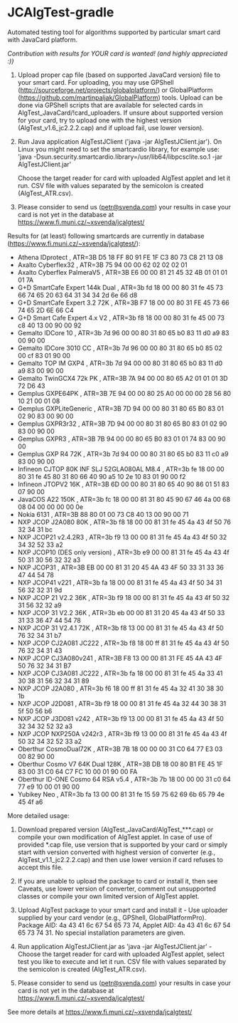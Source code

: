 JCAlgTest-gradle
=========

Automated testing tool for algorithms supported by particular smart card with JavaCard platform.

*Contribution with results for YOUR card is wanted! (and highly appreciated :))*

1. Upload proper cap file (based on supported JavaCard version) file to your
   smart card. For uploading, you may use GPShell
   (http://sourceforge.net/projects/globalplatform/) or GlobalPlatform
   (https://github.com/martinpaljak/GlobalPlatform) tools. Upload can be done
   via GPShell scripts that are available for selected cards in
   AlgTest_JavaCard/!card_uploaders. If unsure about supported version for your
   card, try to upload one with the highest version (AlgTest_v1.6_jc2.2.2.cap)
   and if upload fail, use lower version).

2. Run Java application AlgTestJClient ('java -jar AlgTestJClient.jar'). On
   Linux you might need to set the smartcardio library, for example use: 'java
   -Dsun.security.smartcardio.library=/usr/lib64/libpcsclite.so.1 -jar
   AlgTestJClient.jar'

   Choose the target reader for card with uploaded AlgTest applet and let it
   run. CSV file with values separated by the semicolon is created
   (AlgTest_ATR.csv).

3. Please consider to send us (petr@svenda.com) your results in case your card
   is not yet in the database at https://www.fi.muni.cz/~xsvenda/jcalgtest/


Results for (at least) following smartcards are currently in database
(https://www.fi.muni.cz/~xsvenda/jcalgtest/):

- Athena IDprotect , ATR=3B D5 18 FF 80 91 FE 1F C3 80 73 C8 21 13 08
- Axalto Cyberflex32 , ATR=3B 75 94 00 00 62 02 02 02 01
- Axalto Cyberflex PalmeraV5 , ATR=3B E6 00 00 81 21 45 32 4B 01 01 01 01 7A
- G+D SmartCafe Expert 144k Dual , ATR=3b fd 18 00 00 80 31 fe 45 73 66 74 65 20 63 64 31 34 34 2d 6e 66 d8
- G+D SmartCafe Expert 3.2 72K , ATR=3B F7 18 00 00 80 31 FE 45 73 66 74 65 2D 6E 66 C4
- G+D Smart Cafe Expert 4.x V2 , ATR=3b f8 18 00 00 80 31 fe 45 00 73 c8 40 13 00 90 00 92
- Gemalto IDCore 10 , ATR=3b 7d 96 00 00 80 31 80 65 b0 83 11 d0 a9 83 00 90 00
- Gemalto IDCore 3010 CC , ATR=3b 7d 96 00 00 80 31 80 65 b0 85 02 00 cf 83 01 90 00
- Gemalto TOP IM GXP4 , ATR=3b 7d 94 00 00 80 31 80 65 b0 83 11 d0 a9 83 00 90 00
- Gemalto TwinGCX4 72k PK , ATR=3B 7A 94 00 00 80 65 A2 01 01 01 3D 72 D6 43
- Gemplus GXPE64PK , ATR=3B 7E 94 00 00 80 25 A0 00 00 00 28 56 80 10 21 00 01 08
- Gemplus GXPLiteGeneric , ATR=3B 7D 94 00 00 80 31 80 65 B0 83 01 02 90 83 00 90 00
- Gemplus GXPR3r32 , ATR=3B 7D 94 00 00 80 31 80 65 B0 83 01 02 90 83 00 90 00
- Gemplus GXPR3 , ATR=3B 7B 94 00 00 80 65 B0 83 01 01 74 83 00 90 00
- Gemplus GXP R4 72K , ATR=3b 7d 94 00 00 80 31 80 65 b0 83 11 c0 a9 83 00 90 00
- Infineon CJTOP 80K INF SLJ 52GLA080AL M8.4 , ATR=3b fe 18 00 00 80 31 fe 45 80 31 80 66 40 90 a5 10 2e 10 83 01 90 00 f2
- Infineon JTOPV2 16K , ATR=3B 6D 00 00 80 31 80 65 40 90 86 01 51 83 07 90 00
- JavaCOS A22 150K , ATR=3b fc 18 00 00 81 31 80 45 90 67 46 4a 00 68 08 04 00 00 00 00 0e
- Nokia 6131 , ATR=3B 88 80 01 00 73 C8 40 13 00 90 00 71
- NXP JCOP J2A080 80K , ATR=3b f8 18 00 00 81 31 fe 45 4a 43 4f 50 76 32 34 31 bc
- NXP JCOP21 v2.4.2R3 , ATR=3b f9 13 00 00 81 31 fe 45 4a 43 4f 50 32 34 32 52 33 a2
- NXP JCOP10 (DES only version) , ATR=3b e9 00 00 81 31 fe 45 4a 43 4f 50 31 30 56 32 32 a3
- NXP JCOP31 , ATR=3B EB 00 00 81 31 20 45 4A 43 4F 50 33 31 33 36 47 44 54 78
- NXP JCOP41 v221 , ATR=3b fa 18 00 00 81 31 fe 45 4a 43 4f 50 34 31 56 32 32 31 9d
- NXP JCOP 21 V2.2 36K , ATR=3b f9 18 00 00 81 31 fe 45 4a 43 4f 50 32 31 56 32 32 a9
- NXP JCOP 31 V2.2 36K , ATR=3b eb 00 00 81 31 20 45 4a 43 4f 50 33 31 33 36 47 44 54 78
- NXP JCOP 31 V2.4.1 72K , ATR=3b f8 13 00 00 81 31 fe 45 4a 43 4f 50 76 32 34 31 b7
- NXP JCOP CJ2A081 JC222 , ATR=3b f8 18 00 ff 81 31 fe 45 4a 43 4f 50 76 32 34 31 43
- NXP JCOP CJ3A080v241 , ATR=3B F8 13 00 00 81 31 FE 45 4A 43 4F 50 76 32 34 31 B7
- NXP JCOP CJ3A081 JC222 , ATR=3b fa 18 00 00 81 31 fe 45 4a 33 41 30 38 31 56 32 34 31 89
- NXP JCOP J2A080 , ATR=3b f6 18 00 ff 81 31 fe 45 4a 32 41 30 38 30 1b
- NXP JCOP J2D081 , ATR=3b f9 18 00 00 81 31 fe 45 4a 32 44 30 38 31 5f 50 56 b6
- NXP JCOP J3D081 v242 , ATR=3b f9 13 00 00 81 31 fe 45 4a 43 4f 50 32 34 32 52 32 a3
- NXP JCOP NXP250A v242r3 , ATR=3b f9 13 00 00 81 31 fe 45 4a 43 4f 50 32 34 32 52 33 a2
- Oberthur CosmoDual72K , ATR=3B 7B 18 00 00 00 31 C0 64 77 E3 03 00 82 90 00
- Oberthur Cosmo V7 64K Dual 128K , ATR=3B DB 18 00 80 B1 FE 45 1F 83 00 31 C0 64 C7 FC 10 00 01 90 00 FA
- Oberthur ID-ONE Cosmo 64 RSA v5.4 , ATR=3b 7b 18 00 00 00 31 c0 64 77 e9 10 00 01 90 00
- Yubikey Neo , ATR=3b fa 13 00 00 81 31 fe 15 59 75 62 69 6b 65 79 4e 45 4f a6

More detailed usage:

1. Download prepared version (AlgTest_JavaCard/AlgTest_***.cap) or compile your
   own modification of AlgTest applet. In case of use of provided *.cap file,
   use version that is supported by your card or simply start with version
   converted with highest version of converter (e.g., AlgTest_v1.1_jc2.2.2.cap)
   and then use lower version if card refuses to accept this file.
2. If you are unable to upload the package to card or install it, then see
   Caveats, use lower version of converter, comment out unsupported classes or
   compile your own limited version of AlgTest applet.
3. Upload AlgTest package to your smart card and install it - Use uploader
   supplied by your card vendor (e.g., GPShell, GlobalPlatformPro). Package
   AID: 4a 43 41 6c 67 54 65 73 74, Applet AID: 4a 43 41 6c 67 54 65 73 74 31.
   No special installation parameters are given.
4. Run application AlgTestJClient.jar as 'java -jar AlgTestJClient.jar' -
   Choose the target reader for card with uploaded AlgTest applet, select test
   you like to execute and let it run. CSV file with values separated by the
   semicolon is created (AlgTest_ATR.csv).

5. Please consider to send us (petr@svenda.com) your results in case your card
   is not yet in the database at https://www.fi.muni.cz/~xsvenda/jcalgtest/

See more details at https://www.fi.muni.cz/~xsvenda/jcalgtest/
